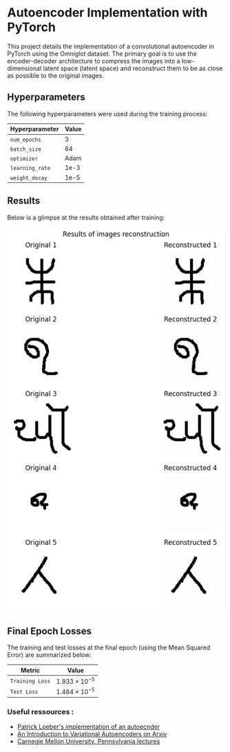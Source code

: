 # Autoencoder Implementation with PyTorch

This project details the implementation of a convolutional autoencoder in PyTorch using the Omniglot dataset. The primary goal is to use the encoder-decoder architecture to compress the images into a low-dimensional latent space (latent space) and reconstruct them to be as close as possible to the original images.

## Hyperparameters
The following hyperparameters were used during the training process:

| **Hyperparameter** | **Value**                  |
|---------------------|----------------------------|
| `num_epochs`        | 3                          |
| `batch_size`        | 64                         |
| `optimizer`         | Adam                       |
| `learning_rate`     | 1e-3                       |
| `weight_decay`      | 1e-5                       |

## Results
Below is a glimpse at the results obtained after training:

<img src="assets/reconstruction_results.png">

## Final Epoch Losses
The training and test losses at the final epoch  (using the Mean Squared Error) are summarized below:


| **Metric**        | **Value**                       |
|--------------------|---------------------------------|
| `Training Loss`    | $1.933 \times 10^{-5}$        |
| `Test Loss`        | $1.484 \times 10^{-5}$      |





### Useful ressources : 
- [Patrick Loeber's implementation of an autoecnder](https://www.youtube.com/watch?v=zp8clK9yCro&t=1327s)
- [An Introduction to Variational Autoencoders on Arxiv](https://arxiv.org/pdf/1906.02691)
- [Carnegie Mellon University, Pennsylvania lectures](https://deeplearning.cs.cmu.edu/S22/document/slides/lec21.VAE.pdf)